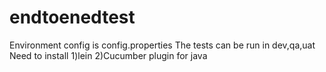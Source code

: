 # endtoenedtest

Environment config is config.properties
The tests can be run in dev,qa,uat
Need to install 
1)lein
2)Cucumber plugin for java
